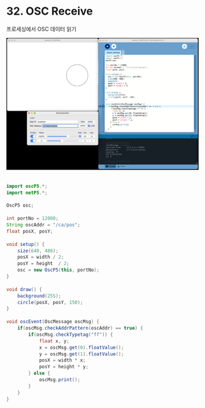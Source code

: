 # 32. OSC Receive

프로세싱에서 OSC 데이터 읽기

![실행한 모습](../img/processing-osc-recv.png)

```java title="proc-032.pde" linenums="1"

import oscP5.*;
import netP5.*;

OscP5 osc;

int portNo = 12000;
String oscAddr = "/ca/pos";
float posX, posY;

void setup() {
    size(640, 480);
    posX = width / 2;
    posY = height  / 2;
    osc = new OscP5(this, portNo);
}

void draw() {
    background(255);
    circle(posX, posY, 150);
}

void oscEvent(OscMessage oscMsg) {
    if(oscMsg.checkAddrPattern(oscAddr) == true) {
        if(oscMsg.checkTypetag("ff")) {
            float x, y;
            x = oscMsg.get(0).floatValue();
            y = oscMsg.get(1).floatValue();
            posX = width * x;
            posY = height * y;
        } else {
            oscMsg.print();
        }
    }
}
```